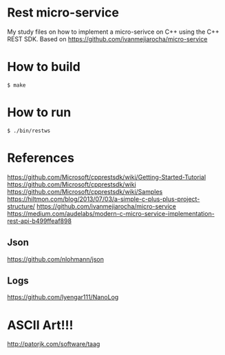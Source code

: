 # Rest micro-service

My study files on how to implement a micro-serivce on C++ using the C++ REST SDK.
Based on https://github.com/ivanmejiarocha/micro-service

# How to build
	$ make

# How to run
	$ ./bin/restws


# References

https://github.com/Microsoft/cpprestsdk/wiki/Getting-Started-Tutorial
https://github.com/Microsoft/cpprestsdk/wiki
https://github.com/Microsoft/cpprestsdk/wiki/Samples
https://hiltmon.com/blog/2013/07/03/a-simple-c-plus-plus-project-structure/
https://github.com/ivanmejiarocha/micro-service
https://medium.com/audelabs/modern-c-micro-service-implementation-rest-api-b499ffeaf898

## Json
https://github.com/nlohmann/json

## Logs
https://github.com/Iyengar111/NanoLog

# ASCII Art!!!

http://patorjk.com/software/taag